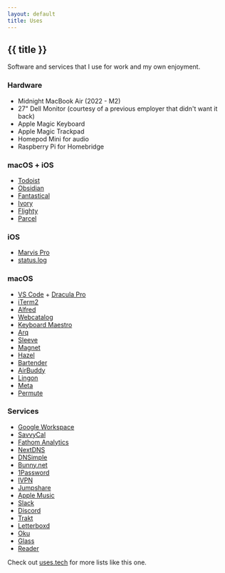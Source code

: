 ```yaml
---
layout: default
title: Uses
---
```


<h2
    class="m-0 text-xl font-black leading-tight tracking-normal dark:text-gray-200 md:text-2xl mb-2"
>
    {{ title }}
</h2>

Software and services that I use for work and my own enjoyment.

<h3 className="text-xl font-extrabold leading-9 tracking-tight text-gray-900 dark:text-gray-100 sm:text-2xl sm:leading-10 md:text-4xl md:leading-14">Hardware</h3>

-   Midnight MacBook Air (2022 - M2)
-   27" Dell Monitor (courtesy of a previous employer that didn't want it back)
-   Apple Magic Keyboard
-   Apple Magic Trackpad
-   Homepod Mini for audio
-   Raspberry Pi for Homebridge

<h3 className="text-xl font-extrabold leading-9 tracking-tight text-gray-900 dark:text-gray-100 sm:text-2xl sm:leading-10 md:text-4xl md:leading-14">macOS + iOS</h3>

-   [Todoist](https://todoist.com)
-   [Obsidian](https://obsidian.md)
-   [Fantastical](https://flexibits.com/)
-   [Ivory](https://tapbots.com/ivory)
-   [Flighty](https://www.flightyapp.com)
-   [Parcel](https://parcelapp.net)

<h3 className="text-xl font-extrabold leading-9 tracking-tight text-gray-900 dark:text-gray-100 sm:text-2xl sm:leading-10 md:text-4xl md:leading-14">iOS</h3>

-   [Marvis Pro](https://apps.apple.com/app/marvis-pro/id1447768809)
-   [status.log](https://apps.apple.com/ca/app/status-log/id6444921793)

<h3 className="text-xl font-extrabold leading-9 tracking-tight text-gray-900 dark:text-gray-100 sm:text-2xl sm:leading-10 md:text-4xl md:leading-14">macOS</h3>

-   [VS Code](https://code.visualstudio.com) + [Dracula Pro](https://draculatheme.com/pro)
-   [iTerm2](https://iterm2.com)
-   [Alfred](https://alfredapp.com)
-   [Webcatalog](https://webcatalog.io)
-   [Keyboard Maestro](https://www.keyboardmaestro.com/)
-   [Arq](https://www.arqbackup.com)
-   [Sleeve](https://replay.software/sleeve)
-   [Magnet](https://magnet.crowdcafe.com)
-   [Hazel](https://www.noodlesoft.com)
-   [Bartender](https://www.macbartender.com)
-   [AirBuddy](https://v2.airbuddy.app)
-   [Lingon](https://www.peterborgapps.com/lingon)
-   [Meta](https://www.nightbirdsevolve.com/meta)
-   [Permute](https://software.charliemonroe.net/permute)

<h3 className="text-xl font-extrabold leading-9 tracking-tight text-gray-900 dark:text-gray-100 sm:text-2xl sm:leading-10 md:text-4xl md:leading-14">Services</h3>

-   <a href="https://referworkspace.app.goo.gl/7BYo" onclick="fathom.trackGoal('EWREAPNX', 0)">Google Workspace</a>
-   <a href="https://savvycal.com/?r=coryd" onclick="fathom.trackGoal('UXTCQANC', 0)">SavvyCal</a>
-   <a href="https://usefathom.com/ref/EGXCON" onclick="fathom.trackGoal('EWREAPNX', 0)">Fathom Analytics</a>
-   <a href="https://nextdns.io/?from=m56mt3z6" onclick="fathom.trackGoal('CG4FNTCN', 0)">NextDNS</a>
-   <a href="https://dnsimple.com/r/3a7cbb9e15df8f" onclick="fathom.trackGoal('MFQVXQQ9', 0)">DNSimple</a>
-   <a href="https://bunny.net?ref=3kd0m6d30v" onclick="fathom.trackGoal('EIQ2NE4V', 0)">Bunny.net</a>
-   [1Password](https://1password.com)
-   [IVPN](https://www.ivpn.net)
-   [Jumpshare](https://jumpshare.com)
-   [Apple Music](https://music.apple.com)
-   [Slack](http://slack.com)
-   [Discord](http://discord.com)
-   [Trakt](https://trakt.tv)
-   [Letterboxd](https://letterboxd.com)
-   [Oku](https://oku.club)
-   [Glass](https://glass.photo)
-   [Reader](https://readwise.io/read)

Check out [uses.tech](https://uses.tech) for more lists like this one.
